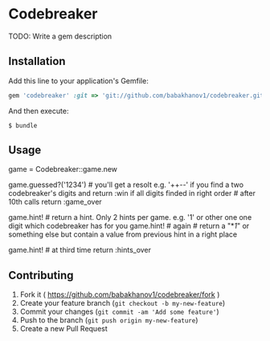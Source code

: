 # Codebreaker

TODO: Write a gem description

## Installation

Add this line to your application's Gemfile:

```ruby
gem 'codebreaker' :git => 'git://github.com/babakhanov1/codebreaker.git'
```

And then execute:

    $ bundle


## Usage

game = Codebreaker::game.new

game.guessed?('1234') 
\# you'll get a resolt e.g. '++--' if you find a two codebreaker's digits and return :win if all digits finded in right order
\# after 10th calls return :game_over

game.hint! 
\# return a hint. Only 2 hints per game. e.g. '1' or other one one digit which codebreaker has for you
game.hint! # again
\# return a "**1*" or something else but contain a value from previous hint in a right place

game.hint! 
\# at third time return :hints_over

## Contributing

1. Fork it ( https://github.com/babakhanov1/codebreaker/fork )
2. Create your feature branch (`git checkout -b my-new-feature`)
3. Commit your changes (`git commit -am 'Add some feature'`)
4. Push to the branch (`git push origin my-new-feature`)
5. Create a new Pull Request


